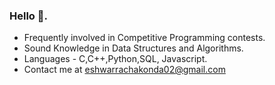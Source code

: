 ### Hello 👋.

- Frequently involved in Competitive Programming contests.
- Sound Knowledge in Data Structures and Algorithms.
- Languages - C,C++,Python,SQL, Javascript.
- Contact me at eshwarrachakonda02@gmail.com
